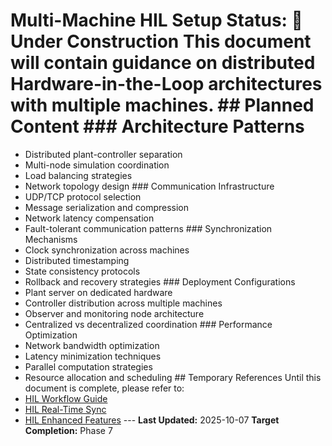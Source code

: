 # Multi-Machine HIL Setup **Status:** 🚧 Under Construction This document will contain guidance on distributed Hardware-in-the-Loop architectures with multiple machines. ## Planned Content ### Architecture Patterns
- Distributed plant-controller separation
- Multi-node simulation coordination
- Load balancing strategies
- Network topology design ### Communication Infrastructure
- UDP/TCP protocol selection
- Message serialization and compression
- Network latency compensation
- Fault-tolerant communication patterns ### Synchronization Mechanisms
- Clock synchronization across machines
- Distributed timestamping
- State consistency protocols
- Rollback and recovery strategies ### Deployment Configurations
- Plant server on dedicated hardware
- Controller distribution across multiple machines
- Observer and monitoring node architecture
- Centralized vs decentralized coordination ### Performance Optimization
- Network bandwidth optimization
- Latency minimization techniques
- Parallel computation strategies
- Resource allocation and scheduling ## Temporary References Until this document is complete, please refer to:
- [HIL Workflow Guide](hil-workflow.md)
- [HIL Real-Time Sync](../../reference/interfaces/hil_real_time_sync.md)
- [HIL Enhanced Features](../../reference/interfaces/hil_enhanced_hil.md) --- **Last Updated:** 2025-10-07
**Target Completion:** Phase 7
